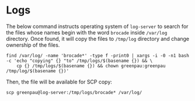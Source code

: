 # Logs

The below command instructs operating system of `log-server` to search for the files
whose names begin with the word `brocade` inside `/var/log` directory. Once found,
it will copy the files to `/tmp/log` directory and change ownership of the files.

```
find /var/log/ -name 'brocade*' -type f -print0 | xargs -i -0 -n1 bash -c 'echo "copying" {} "to" /tmp/logs/$(basename {}) && \
    cp {} /tmp/logs/$(basename {}) && chown greenpau:greenpau /tmp/log/$(basename {})'
```

Then, the file will be available for SCP copy:

```
scp greenpau@log-server:/tmp/logs/brocade* /var/log/
```
